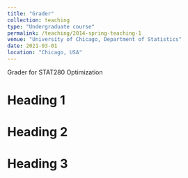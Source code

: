 ```yaml
---
title: "Grader"
collection: teaching
type: "Undergraduate course"
permalink: /teaching/2014-spring-teaching-1
venue: "University of Chicago, Department of Statistics"
date: 2021-03-01
location: "Chicago, USA"
---
```


Grader for STAT280 Optimization

Heading 1
======

Heading 2
======

Heading 3
======
